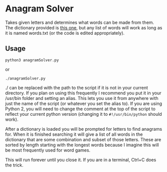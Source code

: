 # Anagram Solver
Takes given letters and determines what words can be made from them.
The dictionary provided is [this one](https://raw.githubusercontent.com/dwyl/english-words/master/words_alpha.txt), but any list of words will work as long as it is named words.txt (or the code is edited appropriately). 

## Usage
```
python3 anagramSolver.py
```
or
```
./anagramSolver.py
```
./ can be replaced with the path to the script if it is not in your current directory.
If you plan on using this frequently I recommend you put it in your /usr/bin folder and setting an alias.  This lets you use it from anywhere with just the name of the script (or whatever you set the alias to).
If you are using Python 2, you will need to change the comment at the top of the script to reflect your current python version (changing it to ```#!/usr/bin/python``` should work).

After a dictionary is loaded you will be prompted for letters to find anagrams for.  When it is finished searching it will give a list of all words in the dictionary that are some combination and subset of those letters.  These are sorted by length starting with the longest words because I imagine this will be most frequently used for word games.

This will run forever until you close it.  If you are in a terminal, Ctrl+C does the trick.
